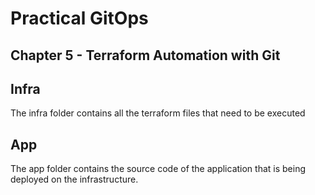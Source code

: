 # Practical GitOps

## Chapter 5 - Terraform Automation with Git

## Infra

The infra folder contains all the terraform files that need to be executed

## App

The app folder contains the source code of the application that is being deployed on the infrastructure.